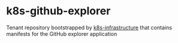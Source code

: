# k8s-github-explorer
Tenant repository bootstrapped by [k8s-infrastructure](https://github.com/mmontes11/k8s-infrastructure) that contains manifests for the GitHub explorer application
